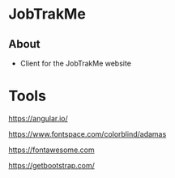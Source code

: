 # JobTrakMe

## About
- Client for the JobTrakMe website

# Tools
https://angular.io/

https://www.fontspace.com/colorblind/adamas

https://fontawesome.com

https://getbootstrap.com/
